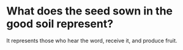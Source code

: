 # What does the seed sown in the good soil represent?

It represents those who hear the word, receive it, and produce fruit.
